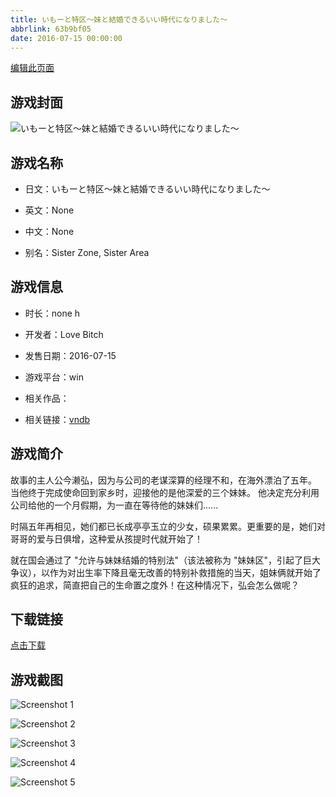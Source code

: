 ```yaml
---
title: いもーと特区〜妹と結婚できるいい時代になりました〜
abbrlink: 63b9bf05
date: 2016-07-15 00:00:00
---
```

[编辑此页面](https://github.com/ACG-3/ADV3-source/blob/main/source/_posts/games/%E3%81%84%E3%82%82%E3%83%BC%E3%81%A8%E7%89%B9%E5%8C%BA%E3%80%9C%E5%A6%B9%E3%81%A8%E7%B5%90%E5%A9%9A%E3%81%A7%E3%81%8D%E3%82%8B%E3%81%84%E3%81%84%E6%99%82%E4%BB%A3%E3%81%AB%E3%81%AA%E3%82%8A%E3%81%BE%E3%81%97%E3%81%9F%E3%80%9C.md)

## 游戏封面

![いもーと特区〜妹と結婚できるいい時代になりました〜](https://pan.timero.xyz/d/onedrive/img_lib_001/%E3%81%84%E3%82%82%E3%83%BC%E3%81%A8%E7%89%B9%E5%8C%BA%E3%80%9C%E5%A6%B9%E3%81%A8%E7%B5%90%E5%A9%9A%E3%81%A7%E3%81%8D%E3%82%8B%E3%81%84%E3%81%84%E6%99%82%E4%BB%A3%E3%81%AB%E3%81%AA%E3%82%8A%E3%81%BE%E3%81%97%E3%81%9F%E3%80%9C_cover.avif)


## 游戏名称

- 日文：いもーと特区〜妹と結婚できるいい時代になりました〜
- 英文：None
- 中文：None

- 别名：Sister Zone, Sister Area


## 游戏信息

- 时长：none h
- 开发者：Love Bitch
- 发售日期：2016-07-15
- 游戏平台：win
- 相关作品：

- 相关链接：[vndb](https://vndb.org/v19530)


## 游戏简介

故事的主人公今濑弘，因为与公司的老谋深算的经理不和，在海外漂泊了五年。
当他终于完成使命回到家乡时，迎接他的是他深爱的三个妹妹。
他决定充分利用公司给他的一个月假期，为一直在等待他的妹妹们......

时隔五年再相见，她们都已长成亭亭玉立的少女，硕果累累。更重要的是，她们对哥哥的爱与日俱增，这种爱从孩提时代就开始了！

就在国会通过了 "允许与妹妹结婚的特别法"（该法被称为 "妹妹区"，引起了巨大争议），以作为对出生率下降且毫无改善的特别补救措施的当天，姐妹俩就开始了疯狂的追求，简直把自己的生命置之度外！在这种情况下，弘会怎么做呢？




## 下载链接

[点击下载](https://pan.timero.xyz/onedrive/adv_lib_001/%E3%81%84%E3%82%82%E3%83%BC%E3%81%A8%E7%89%B9%E5%8C%BA%E3%80%9C%E5%A6%B9%E3%81%A8%E7%B5%90%E5%A9%9A%E3%81%A7%E3%81%8D%E3%82%8B%E3%81%84%E3%81%84%E6%99%82%E4%BB%A3%E3%81%AB%E3%81%AA%E3%82%8A%E3%81%BE%E3%81%97%E3%81%9F%E3%80%9C)


## 游戏截图


![Screenshot 1](https://pan.timero.xyz/d/onedrive/img_lib_001/%E3%81%84%E3%82%82%E3%83%BC%E3%81%A8%E7%89%B9%E5%8C%BA%E3%80%9C%E5%A6%B9%E3%81%A8%E7%B5%90%E5%A9%9A%E3%81%A7%E3%81%8D%E3%82%8B%E3%81%84%E3%81%84%E6%99%82%E4%BB%A3%E3%81%AB%E3%81%AA%E3%82%8A%E3%81%BE%E3%81%97%E3%81%9F%E3%80%9C_Screenshot_1.avif)

![Screenshot 2](https://pan.timero.xyz/d/onedrive/img_lib_001/%E3%81%84%E3%82%82%E3%83%BC%E3%81%A8%E7%89%B9%E5%8C%BA%E3%80%9C%E5%A6%B9%E3%81%A8%E7%B5%90%E5%A9%9A%E3%81%A7%E3%81%8D%E3%82%8B%E3%81%84%E3%81%84%E6%99%82%E4%BB%A3%E3%81%AB%E3%81%AA%E3%82%8A%E3%81%BE%E3%81%97%E3%81%9F%E3%80%9C_Screenshot_2.avif)

![Screenshot 3](https://pan.timero.xyz/d/onedrive/img_lib_001/%E3%81%84%E3%82%82%E3%83%BC%E3%81%A8%E7%89%B9%E5%8C%BA%E3%80%9C%E5%A6%B9%E3%81%A8%E7%B5%90%E5%A9%9A%E3%81%A7%E3%81%8D%E3%82%8B%E3%81%84%E3%81%84%E6%99%82%E4%BB%A3%E3%81%AB%E3%81%AA%E3%82%8A%E3%81%BE%E3%81%97%E3%81%9F%E3%80%9C_Screenshot_3.avif)

![Screenshot 4](https://pan.timero.xyz/d/onedrive/img_lib_001/%E3%81%84%E3%82%82%E3%83%BC%E3%81%A8%E7%89%B9%E5%8C%BA%E3%80%9C%E5%A6%B9%E3%81%A8%E7%B5%90%E5%A9%9A%E3%81%A7%E3%81%8D%E3%82%8B%E3%81%84%E3%81%84%E6%99%82%E4%BB%A3%E3%81%AB%E3%81%AA%E3%82%8A%E3%81%BE%E3%81%97%E3%81%9F%E3%80%9C_Screenshot_4.avif)

![Screenshot 5](https://pan.timero.xyz/d/onedrive/img_lib_001/%E3%81%84%E3%82%82%E3%83%BC%E3%81%A8%E7%89%B9%E5%8C%BA%E3%80%9C%E5%A6%B9%E3%81%A8%E7%B5%90%E5%A9%9A%E3%81%A7%E3%81%8D%E3%82%8B%E3%81%84%E3%81%84%E6%99%82%E4%BB%A3%E3%81%AB%E3%81%AA%E3%82%8A%E3%81%BE%E3%81%97%E3%81%9F%E3%80%9C_Screenshot_5.avif)

